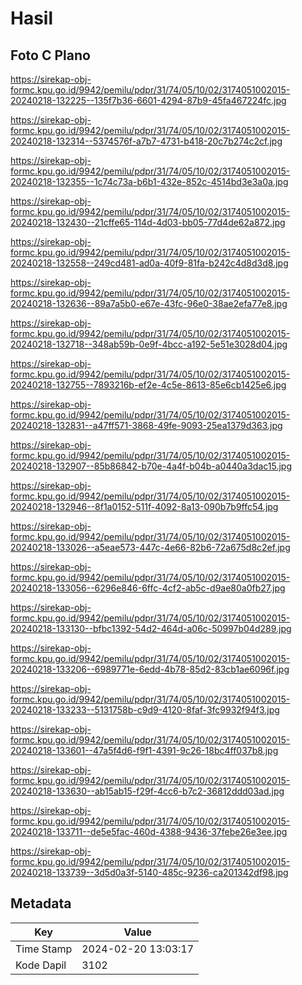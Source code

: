 # Hasil

## Foto C Plano

https://sirekap-obj-formc.kpu.go.id/9942/pemilu/pdpr/31/74/05/10/02/3174051002015-20240218-132225--135f7b36-6601-4294-87b9-45fa467224fc.jpg

https://sirekap-obj-formc.kpu.go.id/9942/pemilu/pdpr/31/74/05/10/02/3174051002015-20240218-132314--5374576f-a7b7-4731-b418-20c7b274c2cf.jpg

https://sirekap-obj-formc.kpu.go.id/9942/pemilu/pdpr/31/74/05/10/02/3174051002015-20240218-132355--1c74c73a-b6b1-432e-852c-4514bd3e3a0a.jpg

https://sirekap-obj-formc.kpu.go.id/9942/pemilu/pdpr/31/74/05/10/02/3174051002015-20240218-132430--21cffe65-114d-4d03-bb05-77d4de62a872.jpg

https://sirekap-obj-formc.kpu.go.id/9942/pemilu/pdpr/31/74/05/10/02/3174051002015-20240218-132558--249cd481-ad0a-40f9-81fa-b242c4d8d3d8.jpg

https://sirekap-obj-formc.kpu.go.id/9942/pemilu/pdpr/31/74/05/10/02/3174051002015-20240218-132636--89a7a5b0-e67e-43fc-96e0-38ae2efa77e8.jpg

https://sirekap-obj-formc.kpu.go.id/9942/pemilu/pdpr/31/74/05/10/02/3174051002015-20240218-132718--348ab59b-0e9f-4bcc-a192-5e51e3028d04.jpg

https://sirekap-obj-formc.kpu.go.id/9942/pemilu/pdpr/31/74/05/10/02/3174051002015-20240218-132755--7893216b-ef2e-4c5e-8613-85e6cb1425e6.jpg

https://sirekap-obj-formc.kpu.go.id/9942/pemilu/pdpr/31/74/05/10/02/3174051002015-20240218-132831--a47ff571-3868-49fe-9093-25ea1379d363.jpg

https://sirekap-obj-formc.kpu.go.id/9942/pemilu/pdpr/31/74/05/10/02/3174051002015-20240218-132907--85b86842-b70e-4a4f-b04b-a0440a3dac15.jpg

https://sirekap-obj-formc.kpu.go.id/9942/pemilu/pdpr/31/74/05/10/02/3174051002015-20240218-132946--8f1a0152-511f-4092-8a13-090b7b9ffc54.jpg

https://sirekap-obj-formc.kpu.go.id/9942/pemilu/pdpr/31/74/05/10/02/3174051002015-20240218-133026--a5eae573-447c-4e66-82b6-72a675d8c2ef.jpg

https://sirekap-obj-formc.kpu.go.id/9942/pemilu/pdpr/31/74/05/10/02/3174051002015-20240218-133056--6296e846-6ffc-4cf2-ab5c-d9ae80a0fb27.jpg

https://sirekap-obj-formc.kpu.go.id/9942/pemilu/pdpr/31/74/05/10/02/3174051002015-20240218-133130--bfbc1392-54d2-464d-a06c-50997b04d289.jpg

https://sirekap-obj-formc.kpu.go.id/9942/pemilu/pdpr/31/74/05/10/02/3174051002015-20240218-133206--6989771e-6edd-4b78-85d2-83cb1ae6096f.jpg

https://sirekap-obj-formc.kpu.go.id/9942/pemilu/pdpr/31/74/05/10/02/3174051002015-20240218-133233--5131758b-c9d9-4120-8faf-3fc9932f94f3.jpg

https://sirekap-obj-formc.kpu.go.id/9942/pemilu/pdpr/31/74/05/10/02/3174051002015-20240218-133601--47a5f4d6-f9f1-4391-9c26-18bc4ff037b8.jpg

https://sirekap-obj-formc.kpu.go.id/9942/pemilu/pdpr/31/74/05/10/02/3174051002015-20240218-133630--ab15ab15-f29f-4cc6-b7c2-36812ddd03ad.jpg

https://sirekap-obj-formc.kpu.go.id/9942/pemilu/pdpr/31/74/05/10/02/3174051002015-20240218-133711--de5e5fac-460d-4388-9436-37febe26e3ee.jpg

https://sirekap-obj-formc.kpu.go.id/9942/pemilu/pdpr/31/74/05/10/02/3174051002015-20240218-133739--3d5d0a3f-5140-485c-9236-ca201342df98.jpg


## Metadata

| Key        | Value               |
| ---------- | ------------------- |
| Time Stamp | 2024-02-20 13:03:17 |
| Kode Dapil | 3102                |



